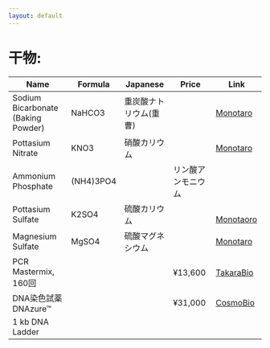 ```yaml
---
layout: default
---
```


# 干物:

| Name | Formula | Japanese | Price | Link |
| ---- | ---- | ---- | ---- | ---- |
| Sodium Bicarbonate (Baking Powder) | NaHCO3 | 重炭酸ナトリウム(重曹) | | [Monotaro](https://www.monotaro.com/p/1922/2534/) |
| Pottasium Nitrate | KNO3 | 硝酸カリウム | | [Monotaro](https://www.monotaro.com/p/1171/6172/) |
| Ammonium Phosphate | (NH4)3PO4 | | リン酸アンモニウム | |
| Pottasium Sulfate | K2SO4 | 硫酸カリウム | |　[Monotaoro](https://www.monotaro.com/p/1796/2552/) |
| Magnesium Sulfate | MgSO4 | 硫酸マグネシウム | | [Monotaro](https://www.monotaro.com/p/1171/6057/) |
| PCR Mastermix, 160回| | | ¥13,600 | [TakaraBio](http://catalog.takara-bio.co.jp/product/basic_info.php?unitid=U100006212) |
| DNA染色試薬 DNAzure™ | | | ¥31,000 | [CosmoBio](http://www.cosmobio.co.jp/product/detail/blue-dna-staining-dye-bti.asp?entry_id=17713) |
| 1 kb DNA Ladder | | | | |
